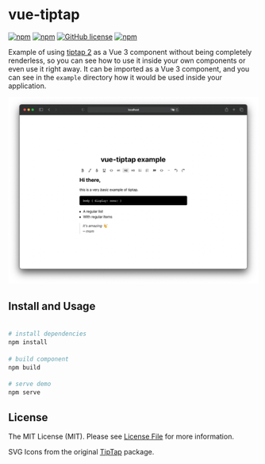 # vue-tiptap

[![npm](https://img.shields.io/npm/dt/vue-tiptap)](https://www.npmjs.com/package/vue-tiptap)
[![npm](https://img.shields.io/npm/dw/vue-tiptap)](https://www.npmjs.com/package/vue-tiptap)
[![GitHub license](https://img.shields.io/github/license/neverbot/vue-tiptap)](https://github.com/neverbot/vue-tiptap/blob/master/LICENSE.md)
[![npm](https://img.shields.io/npm/v/vue-tiptap)](https://www.npmjs.com/package/vue-tiptap)

Example of using [tiptap 2](https://github.com/scrumpy/tiptap/) as a Vue 3 component without being completely renderless, so you can see how to use it inside your own components or even use it right away. It can be imported as a Vue 3 component, and you can see in the `example` directory how it would be used inside your application.

![screenshot](./img/screenshot.png)

## Install and Usage

```bash

# install dependencies
npm install

# build component
npm build

# serve demo
npm serve
```

## License

The MIT License (MIT). Please see [License File](LICENSE.md) for more information.

SVG Icons from the original [TipTap](https://github.com/scrumpy/tiptap/) package.
